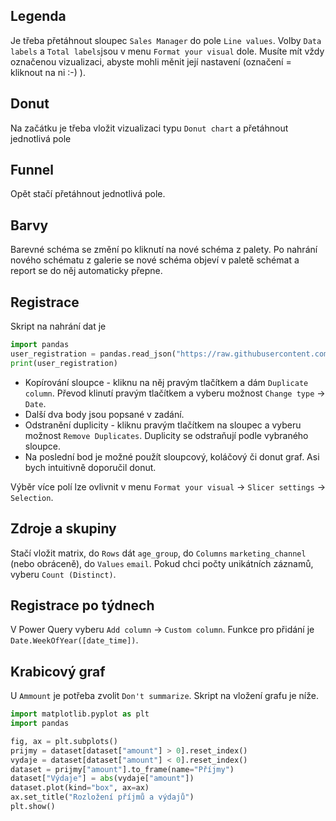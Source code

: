 ## Legenda

Je třeba přetáhnout sloupec `Sales Manager` do pole `Line values`. Volby `Data labels` a `Total labels`jsou v menu `Format your visual` dole. Musíte mít vždy označenou vizualizaci, abyste mohli měnit její nastavení (označení = kliknout na ni :-) ).

## Donut

Na začátku je třeba vložit vizualizaci typu `Donut chart` a přetáhnout jednotlivá pole

## Funnel

Opět stačí přetáhnout jednotlivá pole.

## Barvy

Barevné schéma se změní po kliknutí na nové schéma z palety. Po nahrání nového schématu z galerie se nové schéma objeví v paletě schémat a report se do něj automaticky přepne.

## Registrace

Skript na nahrání dat je

```py
import pandas
user_registration = pandas.read_json("https://raw.githubusercontent.com/pesikj/progr2-python/master/python-pro-data-1/power-bi/assets/user_registration.json")
print(user_registration)
```

- Kopírování sloupce - kliknu na něj pravým tlačítkem a dám `Duplicate column`. Převod klinutí pravým tlačítkem a vyberu možnost `Change type` -> `Date`.
- Další dva body jsou popsané v zadání.
- Odstranění duplicity - kliknu pravým tlačítkem na sloupec a vyberu možnost `Remove Duplicates`. Duplicity se odstraňují podle vybraného sloupce.
- Na poslední bod je možné použít sloupcový, koláčový či donut graf. Asi bych intuitivně doporučil donut.

Výběr více polí lze ovlivnit v menu `Format your visual` -> `Slicer settings` -> `Selection`.

## Zdroje a skupiny

Stačí vložit matrix, do `Rows` dát `age_group`, do `Columns` `marketing_channel` (nebo obráceně), do `Values` `email`. Pokud chci počty unikátních záznamů, vyberu `Count (Distinct)`.

## Registrace po týdnech

V Power Query vyberu `Add column` -> `Custom column`. Funkce pro přidání je `Date.WeekOfYear([date_time])`. 

## Krabicový graf

U `Ammount` je potřeba zvolit `Don't summarize`. Skript na vložení grafu je níže.

```py
import matplotlib.pyplot as plt
import pandas

fig, ax = plt.subplots()
prijmy = dataset[dataset["amount"] > 0].reset_index()
vydaje = dataset[dataset["amount"] < 0].reset_index()
dataset = prijmy["amount"].to_frame(name="Příjmy")
dataset["Výdaje"] = abs(vydaje["amount"])
dataset.plot(kind="box", ax=ax)
ax.set_title("Rozložení příjmů a výdajů")
plt.show()
```